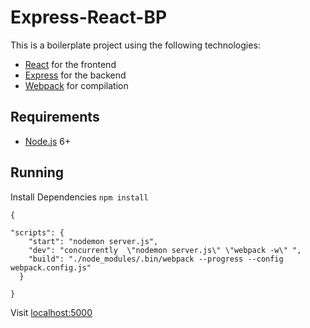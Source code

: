 # Express-React-BP

This is a boilerplate project using the following technologies:

- [React](https://facebook.github.io/react/) for the frontend
- [Express](http://expressjs.com/) for the backend
- [Webpack](https://webpack.github.io/) for compilation

## Requirements

- [Node.js](https://nodejs.org/en/) 6+

## Running

Install Dependencies
`npm install`

```
{

"scripts": {
    "start": "nodemon server.js",
    "dev": "concurrently  \"nodemon server.js\" \"webpack -w\" ",
    "build": "./node_modules/.bin/webpack --progress --config webpack.config.js"
  }

}
```

Visit [localhost:5000](http://localhost:5000/)
